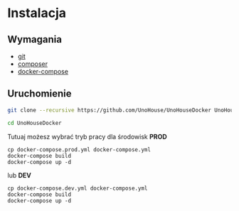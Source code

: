 # Instalacja

## Wymagania

- [git](https://git-scm.com/)
- [composer](https://getcomposer.org/)
- [docker-compose](https://github.com/docker/compose)


## Uruchomienie

```bash
git clone --recursive https://github.com/UnoHouse/UnoHouseDocker UnoHouseDocker

cd UnoHouseDocker
```
Tutuaj możesz wybrać tryb pracy dla środowisk **PROD**
```
cp docker-compose.prod.yml docker-compose.yml
docker-compose build
docker-compose up -d
```
 lub **DEV**
```
cp docker-compose.dev.yml docker-compose.yml
docker-compose build
docker-compose up -d
``` 

